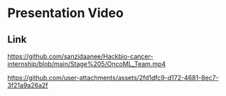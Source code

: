 # Presentation Video

## Link
https://github.com/sanzidaanee/Hackbio-cancer-internship/blob/main/Stage%205/OncoML_Team.mp4





https://github.com/user-attachments/assets/2fd1dfc9-d172-4681-8ec7-3f21a9a26a2f

